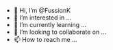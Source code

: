 - 👋 Hi, I’m @FussionK
- 👀 I’m interested in ...
- 🌱 I’m currently learning ...
- 💞️ I’m looking to collaborate on ...
- 📫 How to reach me ...

<!---
FussionK/FussionK is a ✨ special ✨ repository because its `README.md` (this file) appears on your GitHub profile.
You can click the Preview link to take a look at your changes.
--->
